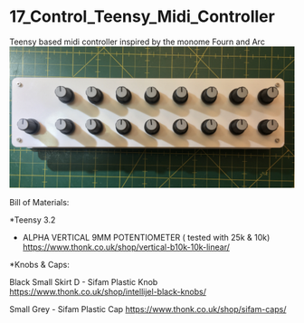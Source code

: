 # 17_Control_Teensy_Midi_Controller
Teensy based midi controller inspired by the monome Fourn and Arc
![My image](https://github.com/thopa/17_Control_Teensy_Midi_Controller/blob/master/Pictures/trimmed.jpg)

Bill of Materials:

*Teensy 3.2

* ALPHA VERTICAL 9MM POTENTIOMETER ( tested with 25k & 10k)
https://www.thonk.co.uk/shop/vertical-b10k-10k-linear/

*Knobs & Caps:

Black Small Skirt D - Sifam Plastic Knob
https://www.thonk.co.uk/shop/intellijel-black-knobs/

Small Grey - Sifam Plastic Cap
https://www.thonk.co.uk/shop/sifam-caps/

 



